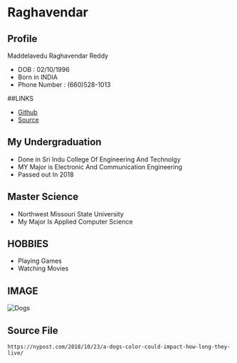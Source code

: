 # Raghavendar
## Profile
Maddelavedu Raghavendar Reddy
- DOB : 02/10/1996
- Born in INDIA
- Phone Number : (660)528-1013

##LINKS
- [Github](https://mraghavendar.github.io/Rags/)
- [Source](https://mraghavendar.github.io/Rags "Source")

## My Undergraduation
- Done in Sri Indu College Of Engineering And Technolgy
- MY Major is Electronic And Communication Engineering
- Passed out In 2018

## Master Science
- Northwest Missouri State University
- My Major Is Applied Computer Science

## HOBBIES
- Playing Games
- Watching Movies

## IMAGE
![Dogs](https://static1.squarespace.com/static/50fb11f8e4b0dcfb3cb26d52/50fb11f8e4b0dcfb3cb26d59/5642d535e4b0d7ba4d6a283c/1545361641295/commercial_dog_photo.jpg "Dogs Image")

## Source File
```
https://nypost.com/2018/10/23/a-dogs-color-could-impact-how-long-they-live/
```
